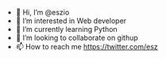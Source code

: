 - 👋 Hi, I’m @eszio
- 👀 I’m interested in Web developer
- 🌱 I’m currently learning Python
- 💞️ I’m looking to collaborate on githup
- 📫 How to reach me https://twitter.com/esz

<!---
eszio/eszio is a ✨ special ✨ repository because its `README.md` (this file) appears on your GitHub profile.
You can click the Preview link to take a look at your changes.
--->
